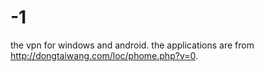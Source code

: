 # -1
the vpn for windows and android.
the applications are from http://dongtaiwang.com/loc/phome.php?v=0.
